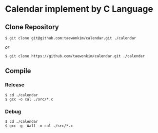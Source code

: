 Calendar implement by C Language
================================

## Clone Repository
    $ git clone git@github.com:taewonkim/calendar.git ./calendar

*or*

    $ git clone https://github.com/taewonkim/calendar.git ./calendar
    
## Compile  
### Release  
    $ cd ./calendar
    $ gcc -o cal ./src/*.c

### Debug
    $ cd ./calendar
    $ gcc -g -Wall -o cal ./src/*.c

